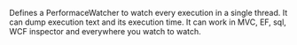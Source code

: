 Defines a PerformaceWatcher to watch every execution in a single thread.
It can dump execution text and its execution time.
It can work in MVC, EF, sql, WCF inspector and everywhere you watch to watch.
